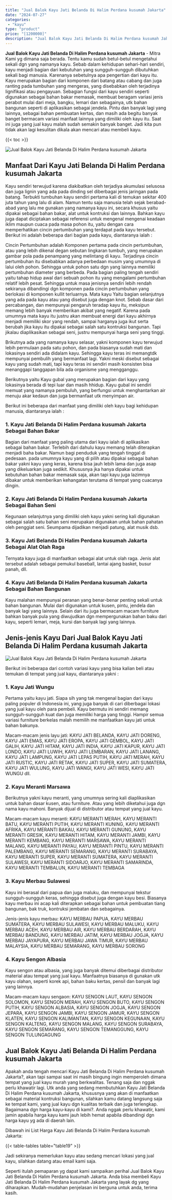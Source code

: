 ```yaml
---
title: "Jual Balok Kayu Jati Belanda Di Halim Perdana kusumah Jakarta"
date: "2024-07-27"
categories:
 - "kayu"
type: "product"
price: "[1200000]"
description: "Jual Balok Kayu Jati Belanda Di Halim Perdana kusumah Jakarta. Seperti itulah pemaparan yg dapat kami sampaikan perihal Jual Balok Kayu Jati Belanda Di Halim..."
---
```


**Jual Balok Kayu Jati Belanda Di Halim Perdana kusumah Jakarta** - Mitra Kami yg dimana saja berada. Tentu kamu sudah betul-betul mengetahui sekali dgn yang namanya kayu. Sebab dalam kehidupan sehari-hari sendiri, kayu menjadi bagian dari kebutuhan yang sungguh-sungguh dibutuhkan sekali bagi manusia. Karenanya sebetulnya apa pengertian dari kayu itu. Kayu merupakan bagian dari komponen dari batang atau cabang dan juga ranting pada tumbuhan yang mengeras, yang disebabkan oleh terjadinya lignifikasi atau pengayuan. Sebagian fungsi dari kayu sendiri seperti digunakan sebagai bahan bakar memasak, membuat beragam variasi jenis perabot mulai dari meja, bangku, lemari dan sebagainya, utk bahan bangunan seperti di aplikasikan sebagai jendela. Pintu dan banyak lagi yang lainnya, sebagai bahan pembuatan kertas, dan masih ada begitu banyak banget bermacam variasi manfaat lainnya yang dimiliki oleh kayu itu. Saat ini juga yang jual kayu malah sudah semakin banyak banget. Jadi kita pun tidak akan lagi kesulitan dikala akan mencari atau membeli kayu.

{{< toc >}}

![Jual Balok Kayu Jati Belanda Di Halim Perdana kusumah Jakarta](/images/kayu/kayu46.jpg)

## Manfaat Dari Kayu Jati Belanda Di Halim Perdana kusumah Jakarta

Kayu sendiri terwujud karena diakibatkan oleh terjadiya akumulasi selusosa dan juga lignin yang ada pada dinding sel diberbagai jenis jaringan pada batang. Terbukti tumbuhan kayu sendiri pertama kali di temukan sekitar 400 juta tahun yang lalu di alam. Namun tentu saja manusia telah sejak berabad-abad yang lalu me gunakan yang namanya kayu ini, secara khusus yaitu dipakai sebagai bahan bakar, alat untuk kontruksi dan lainnya. Bahkan kayu juga dapat diciptakan sebagai referensi untuk mengenal mengenai keadaan iklim maupun cuaca pada masa pohon itu, yaitu dengan cara memperhatikan cincin pertumbuhan yang terdapat pada kayu tersebut. Berikut ini adalah beberapa dari bagian pada kayu, diantaranya ialah :

Cincin Pertumbuhan adalah Komponen pertama pada cincin pertumbuhan, atau yang lebih dikenal degan sebutan lingkaran tumbuh, yang merupakan gambar pola pada penampang yang melintang di kayu. Terjadinya cincin pertumbuhan itu disebabkan adanya perbedaan musim yang umumnya di lalui oleh pohon. Sehingga untuk pohon satu dgn yang lainnya memiliki pertumbuhan diameter yang berbeda. Pada bagian paling tengah sendiri yaitu tahap hidup awal dari sebuah pohon itu yang mengalami pertumbuhan relatif lebih pesat. Sehingga untuk masa jenisnya sendiri lebih rendah sekiranya dibandingi dgn komponen pada cincin pertumbuhan yang berlokasi di komponen kullit terluarnya. Mata kayu Yaitu bagian selanjutnya yang ada pada kayu atau yang disebut juga dengan knot. Sebab dasar dari percabangan, dan mempunyai pengaruh teradap kayu itu, meksipun memang lebih banyak memberikan akibat yang negatif. Karena pada umumnya mata kayu itu justru akan membuat energi dari kayu akhirnya menjadi memiliki skor yang rendah, sampai harganya juga ikut serta berubah jika kayu itu dipakai sebagai salah satu kontruksi bangunan. Tapi jikalau diaplikasikan sebagai seni, justru mempunyai harga seni yang tinggi.

Brikutnya ada yang namanya kayu selasar, yakni komponen kayu terwujud lebih permulaan pada satu pohon, dan pada biasanya sudah mati dan lokasinya sendiri ada didalam kayu. Sehingga kayu teras ini memangtdk mempunyai pembulih yang bermanfaat lagi. Yakni meski disebut sebagai kayu yang sudah mati, tapi kayu teras ini sendiri masih konsisten bisa menanggapi tanggapan bila ada organisme yang mengganggu.

Berikutnya yaitu Kayu gubal yang merupakan bagian dari kayu yang lokasinya berada di tepi luar dan masih hhidup. Kayu gubal ini sendiri memuat yang namanya pembuluh, yang berfungsi untuk menghantarkan air menuju akar kedaun dan juga bermanfaat utk menyimpan air.

Berikut ini beberapa dari manfaat yang dimiliki oleh kayu bagi kehidupan manusia, diantaranya ialah :

### 1\. Kayu Jati Belanda Di Halim Perdana kusumah Jakarta Sebagai Bahan Bakar

Bagian dari manfaat yang paling utama dari kayu ialah di aplikasikan sebagai bahan bakar. Terlebih dari dahulu kayu memang telah diterapkan menjadi baha bakar. Namun bagi penduduk yang tengah tinggal di pedesaan. pada umumnya kayu yang di pilih atau dipakai sebagai bahan bakar yakni kayu yang keras, karena bisa jauh lebih lama dan juga asap yang dikeluarkan juga sedikit. Khususnya jka hanya dipakai untuk kebutuhan bahan bakar memasak saja, akan tapi kayu juga lazimnya dibakar untuk memberikan kehangatan terutama di tempat yang cuacanya dingin.

### 2\. Kayu Jati Belanda Di Halim Perdana kusumah Jakarta Sebagai Bahan Seni

Kegunaan selanjutnya yang dimiliki oleh kayu yakni sering kali digunakan sebagai salah satu bahan seni merupakan digunakan untuk bahan pahatan oleh penggiat seni. Seumpama dijadikan menjadi patung, alat musik dsb.

### 3\. Kayu Jati Belanda Di Halim Perdana kusumah Jakarta Sebagai Alat Olah Raga

Ternyata kayu juga di manfaatkan sebagai alat untuk olah raga. Jenis alat tersebut adalah sebagai pemukul baseball, lantai ajang basket, busur panah, dll.

### 4\. Kayu Jati Belanda Di Halim Perdana kusumah Jakarta Sebagai Bahan Bangunan

Kayu malahan mempunyai peranan yang benar-benar penting sekali untuk bahan bangunan. Mulai dari digunakan untuk kusen, pintu, jendela dan banyak lagi yang lainnya. Selain dari itu juga bermacam macam furniture bahkan banyak pula yang diwujudkan dgn mempergunakan bahan baku dari kayu, seperti lemari, meja, kursi dan banyak lagi yang lainnya.

## Jenis-jenis Kayu Dari Jual Balok Kayu Jati Belanda Di Halim Perdana kusumah Jakarta

![Jual Balok Kayu Jati Belanda Di Halim Perdana kusumah Jakarta](/images/kayu/kayu26.jpg)

Berikut ini beberapa dari contoh variasi kayu yang bisa kalian beli atau temukan di tempat yang jual kayu, diantaranya yakni :

### 1\. Kayu Jati Wungu

Pertama yaitu kayu jati. Siapa sih yang tak mengenal bagian dari kayu paling populer di Indonesia ini, yang juga banyak di cari diberbagai lokasi yang jual kayu oleh para pembeli. Kayu bermutu ini sendiri memang sungguh-sungguh kuat dan juga memiliki harga yang tinggi. Hampir semua variasi furniture berkelas malah memilih me manfaatkan kayu jati untuk bahan bakunya.

Macam-macam jenis layu jati: KAYU JATI BELANDA, KAYU JATI DORENG, KAYU JATI EMAS, KAYU JATI EROPA, KAYU JATI GEMBOL, KAYU JATI GALIH, KAYU JATI HITAM, KAYU JATI INDIA, KAYU JATI KAPUR, KAYU JATI LONDO, KAYU JATI LUWIH, KAYU JATI LEMBARAN, KAYU JATI LANANG, KAYU JATI LAMPUNG, KAYU JATI LEPAS PUTIH, KAYU JATI MERAH, KAYU JATI RUSTIC, KAYU JATI RETAK, KAYU JATI SUPER, KAYU JATI SUMATERA, KAYU JATI WULUNG, KAYU JATI WANGI, KAYU JATI WESI, KAYU JATI WUNGU dll.

### 2\. Kayu Meranti Marsawa

Berikutnya yakni kayu meranti, yang umumnya sering kali diaplikasikan untuk bahan dasar kusen, atau furniture. Atau yang lebih diketahui juga dgn nama kayu mahoni. Banyak dijual di distributor atau tempat yang jual kayu.

Macam-macam kayu meranti: KAYU MERANTI MERAH, KAYU MERANTI BATU, KAYU MERANTI PUTIH, KAYU MERANTI KUNING, KAYU MERANTI AFRIKA, KAYU MERANTI BAKAU, KAYU MERANTI GUNUNG, KAYU MERANTI GRESIK, KAYU MERANTI HITAM, KAYU MERANTI JAMBI, KAYU MERANTI KEMBANG, KAYU MERANTI MARSAWA, KAYU MERANTI MALANG, KAYU MERANTI PAYAU, KAYU MERANTI PINTU, KAYU MERANTI PALEMBANG, KAYU MERANTI SEMARANG, KAYU MERANTI SURABAYA, KAYU MERANTI SUPER, KAYU MERANTI SUMATERA, KAYU MERANTI SULAWESI, KAYU MERANTI SIDOARJO, KAYU MERANTI SAMARINDA, KAYU MERANTI TEMBALUN, KAYU MERANTI TEMBAGA

### 3\. Kayu Merbau Sulawesi

Kayu ini berasal dari papua dan juga maluku, dan mempunyai tekstur sungguh-sungguh keras, sehingga disebut juga dengan kayu besi. Biasanya kayu merbau ini acap kali diterapkan sebagai bahan untuk pembuatan tiang bangunan, bak truk, kontruksi jembatan dan sebagainya.

Jenis-jenis kayu merbau: KAYU MERBAU PAPUA, KAYU MERBAU SUMATERA, KAYU MERBAU SULAWESI, KAYU MERBAU MALUKU, KAYU MERBAU ACEH, KAYU MERBAU AIR, KAYU MERBAU BERDARAH, KAYU MERBAU BANDUNG, KAYU MERBAU JATIM, KAYU MERBAU JOGJA, KAYU MERBAU JAYAPURA, KAYU MERBAU JAWA TIMUR, KAYU MERBAU MALAYSIA, KAYU MERBAU SEMARANG, KAYU MERBAU SORONG

### 4\. Kayu Sengon Albasia

Kayu sengon atau albasia, yang juga banyak ditemui diberbagai distributor material atau tempat yang jual kayu. Manfaatnya biasanya di gunakan utk kayu olahan, seperti korek api, bahan baku kertas, pensil dan banyak lagi yang lainnya.

Macam-macam kayu sengaon: KAYU SENGON LAUT, KAYU SENGON SOLOMON, KAYU SENGON MERAH, KAYU SENGON BUTO, KAYU SENGON PUTIH, KAYU SENGON ALBASIA, KAYU SENGON JOGJA, KAYU SENGON JEPARA, KAYU SENGON JAMBI, KAYU SENGON JAMUR, KAYU SENGON KLATEN, KAYU SENGON KALIMANTAN, KAYU SENGON KEGUNAAN, KAYU SENGON KALTENG, KAYU SENGON MALANG, KAYU SENGON SURABAYA, KAYU SENGON SEMARANG, KAYU SENGON TEMANGGUNG, KAYU SENGON TULUNGAGUNG

## Jual Balok Kayu Jati Belanda Di Halim Perdana kusumah Jakarta

Apakah anda tengah mencari Kayu Jati Belanda Di Halim Perdana kusumah Jakarta?, akan tapi sampai saat ini masih bingung ingin memperoleh dimana tempat yang jual kayu murah yang berkwalitas. Tenang saja dan nggak perlu khawatir lagi. Utk anda yang sedang membutuhkan Kayu Jati Belanda Di Halim Perdana kusumah Jakarta, khususnya yang akan di manfaatkan sebagai material kontruksi bangunan, silahkan kamu datang langsung saja ke tempat kami, yang jual kayu dgn kualitas terbaik dan juga terlengkap. Bagaimana dgn harga kayu-kayu di kami?. Anda nggak perlu khawatir, kami jamin apabila harga kayu kami jauh lebih hemat apabila dibandingi dgn harga kayu yg ada di daerah lain.

Dibawah ini List Harga Kayu Jati Belanda Di Halim Perdana kusumah Jakarta:

{{< table-tables table="table19" >}}

Jadi sekiranya memerlukan kayu atau sedang mencari lokasi yang jual kayu, silahkan datang atau email kami saja.

Seperti itulah pemaparan yg dapat kami sampaikan perihal Jual Balok Kayu Jati Belanda Di Halim Perdana kusumah Jakarta. Anda bisa membeli Kayu Jati Belanda Di Halim Perdana kusumah Jakarta yang layak dg yang diharapkan. Mudah-mudahan penjelasan ini berguna untuk anda, terima kasih.
